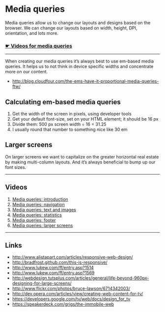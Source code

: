 # Media queries

Media queries allow us to change our layouts and designs based on the browser.
We can change our layouts based on width, height, DPI, orientation, and lots more.

### [☛ Videos for media queries](https://www.youtube.com/playlist?list=PLWjCJDeWfDdeqVQIGvk_yAd-O_Y3aY-z7)

---

When creating our media queries it’s always best to use em-based media queries.
It helps us to not think in device specific widths and concentrate more on our content.

- http://blog.cloudfour.com/the-ems-have-it-proportional-media-queries-ftw/

## Calculating em-based media queries

1. Get the width of the screen in pixels, using developer tools
2. Get your default font-size, set on your HTML element; it should be 16 px
3. Divide them: 500 px screen width ÷ 16 = 31.25
4. I usually round that number to something nice like 30 em

## Larger screens

On larger screens we want to capitalize on the greater horizontal real estate by making multi-column layouts.
And it’s always beneficial to bump up our font sizes.

---

## Videos

1. [Media queries: introduction](http://www.youtube.com/watch?v=X8sUiRemgqU)
2. [Media queries: navigation](http://www.youtube.com/watch?v=h3NDW1K2MzE)
3. [Media queries: text and images](http://www.youtube.com/watch?v=t8rVXUb_IEA)
4. [Media queries: statistics](http://www.youtube.com/watch?v=JTjFCQVdUaw)
5. [Media queries: footer](http://www.youtube.com/watch?v=666RguQaq2k)
5. [Media queries: larger screens](http://www.youtube.com/watch?v=Q-XS4dmQrK4)

---

## Links

- http://www.alistapart.com/articles/responsive-web-design/
- http://bradfrost.github.com/this-is-responsive/
- http://www.lukew.com/ff/entry.asp?1514
- http://www.lukew.com/ff/entry.asp?1569
- http://webdesign.tutsplus.com/articles/general/life-beyond-960px-designing-for-large-screens/
- http://www.flickr.com/photos/bruce-lawson/6714342003/
- http://dev.opera.com/articles/view/creating-web-content-for-tv/
- https://developers.google.com/tv/web/docs/design_for_tv
- https://speakerdeck.com/grigs/the-immobile-web
